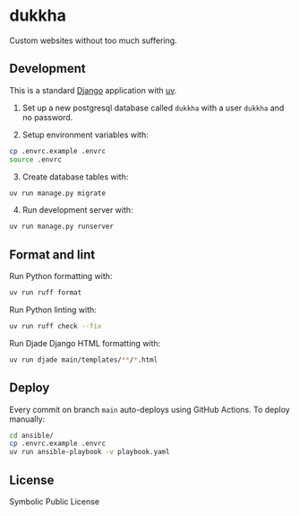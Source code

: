 # dukkha

Custom websites without too much suffering.

## Development

This is a standard [Django](https://docs.djangoproject.com/) application with
[uv](https://github.com/astral-sh/uv).

1. Set up a new postgresql database called `dukkha` with a user `dukkha` and no
password.

2. Setup environment variables with:

```sh
cp .envrc.example .envrc
source .envrc
```

3. Create database tables with:

```sh
uv run manage.py migrate
```

4. Run development server with:

```sh
uv run manage.py runserver
```

## Format and lint

Run Python formatting with:

```sh
uv run ruff format
```

Run Python linting with:

```sh
uv run ruff check --fix
```

Run Djade Django HTML formatting with:

```sh
uv run djade main/templates/**/*.html
```

## Deploy

Every commit on branch `main` auto-deploys using GitHub Actions. To deploy manually:

```sh
cd ansible/
cp .envrc.example .envrc
uv run ansible-playbook -v playbook.yaml
```

## License

Symbolic Public License
